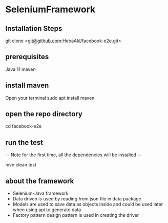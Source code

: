 # SeleniumFramework
## Installation Steps 

git clone <git@github.com:HebaAkl/facebook-e2e.git>

## prerequisites
Java 11
maven

## install maven
Open your terminal
sudo apt install maven

## open the repo directory
cd facebook-e2e

## run the test
-- Note for the first time, all the dependencies will be installed --

mvn clean test

## about the framework
- Selenium-Java framework 
- Data driven is used by reading from json file in data package
- Models are used to save data as objects inside and could be used later when using api to generate data
- Factory pattern design pattern is used in creating the driver


